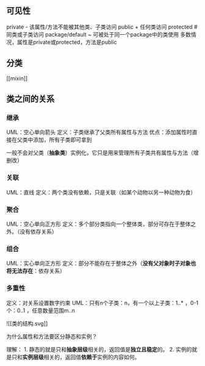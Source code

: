 
## 可见性
private - 该属性/方法不能被其他类、子类访问
public + 任何类访问
protected # 同类或子类访问
package/default ~ 可被处于同一个package中的类使用
多数情况，属性是private或protected，方法是public
## 分类
[[mixin]]
## 类之间的关系
### 继承
UML：空心单向箭头
定义：子类继承了父类所有属性与方法
优点：添加属性时直接在父类中添加，所有子类即可拿到

一般不会对父类（**抽象类**）实例化，它只是用来管理所有子类共有属性与方法（增删改）
### 关联
UML：直线
定义：两个类没有依赖，只是关联（如某个动物以另一种动物为食）
### 聚合
UML：空心单向正方形
定义：多个部分类指向一个整体类，部分可存在于整体之外。（没有依存关系）
### 组合
UML：实心单向正方形
定义：部分不能存在于整体之外（**没有父对象时子对象也将无法存在**：依存关系）
### 多重性
定义：对关系设置数字约束
UML：只有n个子类：n，有一个以上子类：1..* ，0-1个：0..1 ，任意数量范围m..n

![[类的结构.svg]]

为什么属性和方法要区分静态和实例？

理解：
	1. 静态的就是只和**抽象层级**相关的，返回值是**独立且稳定**的。
	2. 实例的就是只和**实例层级**相关的，返回值**依赖于**实例的内容如何。